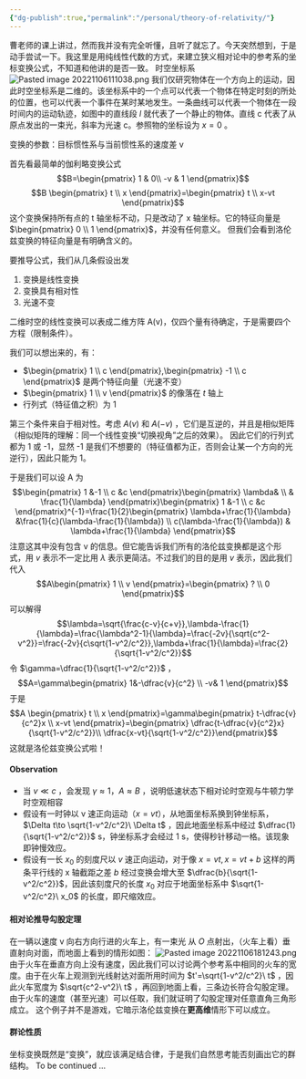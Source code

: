 ```yaml
---
{"dg-publish":true,"permalink":"/personal/theory-of-relativity/"}
---
```



曹老师的课上讲过，然而我并没有完全听懂，且听了就忘了。今天突然想到，于是动手尝试一下。我这里是用纯线性代数的方式，来建立狭义相对论中的参考系的坐标变换公式，不知道和他讲的是否一致。
时空坐标系
![Pasted image 20221106111038.png](/img/user/Personal/Pasted%20image%2020221106111038.png)
我们仅研究物体在一个方向上的运动，因此时空坐标系是二维的。该坐标系中的一个点可以代表一个物体在特定时刻的所处的位置，也可以代表一个事件在某时某地发生。一条曲线可以代表一个物体在一段时间内的运动轨迹，如图中的直线段 $l$ 就代表了一个静止的物体。直线 c 代表了从原点发出的一束光，斜率为光速 c。参照物的坐标设为 $x=0$ 。

变换的参数：目标惯性系与当前惯性系的速度差 v

首先看最简单的伽利略变换公式$$B=\begin{pmatrix}
1 & 0\\
-v & 1
\end{pmatrix}$$$$B \begin{pmatrix} t \\ x \end{pmatrix}=\begin{pmatrix} t \\ x-vt \end{pmatrix}$$这个变换保持所有点的 t 轴坐标不动，只是改动了 x 轴坐标。它的特征向量是 $\begin{pmatrix} 0 \\ 1 \end{pmatrix}$，并没有任何意义。
但我们会看到洛伦兹变换的特征向量是有明确含义的。

要推导公式，我们从几条假设出发
1. 变换是线性变换
2. 变换具有相对性
3. 光速不变

二维时空的线性变换可以表成二维方阵 A(v)，仅四个量有待确定，于是需要四个方程（限制条件）。

我们可以想出来的，有：
- $\begin{pmatrix} 1 \\ c \end{pmatrix},\begin{pmatrix} -1 \\ c \end{pmatrix}$ 是两个特征向量（光速不变）
- $\begin{pmatrix} 1 \\ v \end{pmatrix}$ 的像落在 $t$ 轴上
- 行列式（特征值之积）为 1

第三个条件来自于相对性。考虑 $A(v)$ 和 $A(-v)$ ，它们是互逆的，并且是相似矩阵（相似矩阵的理解：同一个线性变换“切换视角”之后的效果）。 因此它们的行列式都为 1 或 -1，显然 -1 是我们不想要的（特征值都为正，否则会让某一个方向的光逆行），因此只能为 1。

于是我们可以设 A 为$$\begin{pmatrix}
1 &-1 \\
c &c 
\end{pmatrix}\begin{pmatrix}
 \lambda& \\
 & \frac{1}{\lambda}
\end{pmatrix}\begin{pmatrix}
1 &-1 \\
c &c
\end{pmatrix}^{-1}=\frac{1}{2}\begin{pmatrix}
\lambda+\frac{1}{\lambda} &\frac{1}{c}(\lambda-\frac{1}{\lambda}) \\
c(\lambda-\frac{1}{\lambda}) & \lambda+\frac{1}{\lambda}
\end{pmatrix}$$注意这其中没有包含 v 的信息。但它能告诉我们所有的洛伦兹变换都是这个形式，用 $v$ 表示不一定比用 $\lambda$ 表示更简洁。不过我们的目的是用 $v$ 表示，因此我们代入$$A\begin{pmatrix} 1 \\ v \end{pmatrix}=\begin{pmatrix} ? \\ 0 \end{pmatrix}$$可以解得$$\lambda=\sqrt{\frac{c-v}{c+v}},\lambda-\frac{1}{\lambda}=\frac{\lambda^2-1}{\lambda}=\frac{-2v}{\sqrt{c^2-v^2}}=\frac{-2v}{c\sqrt{1-v^2/c^2}},\lambda+\frac{1}{\lambda}=\frac{2}{\sqrt{1-v^2/c^2}}$$令 $\gamma=\dfrac{1}{\sqrt{1-v^2/c^2}}$ ，$$A=\gamma\begin{pmatrix}
 1&-\dfrac{v}{c^2} \\
 -v& 1
			\end{pmatrix}$$于是$$A \begin{pmatrix} t \\ x \end{pmatrix}=\gamma\begin{pmatrix} t-\dfrac{v}{c^2}x \\ x-vt \end{pmatrix}=\begin{pmatrix} \dfrac{t-\dfrac{v}{c^2}x}{\sqrt{1-v^2/c^2}}\\ \dfrac{x-vt}{\sqrt{1-v^2/c^2}}\end{pmatrix}$$这就是洛伦兹变换公式啦！

#### Observation
- 当 $v\ll c$ ，会发现 $\gamma\approx  1$，$A\approx B$ ，说明低速状态下相对论时空观与牛顿力学时空观相容
- 假设有一时钟以 v 速正向运动（$x=vt$），从地面坐标系换到钟坐标系，$\Delta t\to \sqrt{1-v^2/c^2}\ \Delta t$ ，因此地面坐标系中经过 $\dfrac{1}{\sqrt{1-v^2/c^2}}$ s，钟坐标系才会经过 1 s，使得秒针移动一格。该现象即钟慢效应。
- 假设有一长 $x_0$ 的刻度尺以 $v$ 速正向运动，对于像 $x=vt,x=vt+b$ 这样的两条平行线的 x 轴截距之差 $b$ 经过变换会增大至 $\dfrac{b}{\sqrt{1-v^2/c^2}}$，因此该刻度尺的长度 $x_0$ 对应于地面坐标系中 $\sqrt{1-v^2/c^2}\ x_0$ 的长度，即尺缩效应。

#### 相对论推导勾股定理
在一辆以速度 v 向右方向行进的火车上，有一束光 从 $O$ 点射出，（火车上看）垂直射向对面，而地面上看到的情形如图：
![Pasted image 20221106181243.png](/img/user/Personal/Pasted%20image%2020221106181243.png)
由于火车在垂直方向上没有速度，因此我们可以讨论两个参考系中相同的火车的宽度。由于在火车上观测到光线射达对面所用时间为 $t'=\sqrt{1-v^2/c^2}\ t$ ，因此火车宽度为 $\sqrt{c^2-v^2}\ t$ ，再回到地面上看，三条边长符合勾股定理。由于火车的速度（甚至光速）可以任取，我们就证明了勾股定理对任意直角三角形成立。
这个例子并不是游戏，它暗示洛伦兹变换在**更高维**情形下可以成立。

#### 群论性质
坐标变换既然是“变换”，就应该满足结合律，于是我们自然思考能否刻画出它的群结构。
To be continued ...

